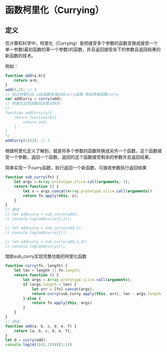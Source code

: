 # 函数柯里化（Currying）

## 定义
在计算机科学中，柯里化（Currying）是把接受多个参数的函数变换成接受一个单一参数(最初函数的第一个参数)的函数，并且返回接受余下的参数且返回结果的新函数的技术。

例如：

```javascript
function add(a,b){
    return a+b;
}
add(1,2); // 3
// 经过柯里化后 add函数变成addCurry函数 假设转换函数curry
var addCurry = curry(add);
// 柯里化后的函数应该是这样的
/*
function addCurry(a){
    return function(b){
        return a+b;
    }
}
*/
addCurry(1)(2); // 3 
```

根据柯里化定义了解到，就是将多个参数的函数转换成另外一个函数，这个函数接受一个参数，返回一个函数，返回的这个函数接受剩余的参数并且返回结果。

简单实现一下curry函数，执行返回一个新函数，可接收参数执行返回结果

```javascript
function sub_curry(fn) {
    let args = Array.prototype.slice.call(arguments, 1);
    return function () {
        let s = args.concat(Array.prototype.slice.call(arguments))
        return fn.apply(this, s);
    }
}
// 测试
// let addcurry = sub_curry(add);
// console.log(addcurry(1,2));

// let addcurry = sub_curry(add,1);
// console.log(addcurry(2));

// let addcurry = sub_curry(add,1,2);
// console.log(addcurry());
```
借助sub_curry实现完整功能的柯里化函数

```javascript
function curry(fn, length) {
    let len = length || fn.length;
    return function () {
        let args = Array.prototype.slice.call(arguments);
        if (args.length < len) {
            let arr = [fn].concat(args);
            return curry(sub_curry.apply(this, arr), len - args.length)
        } else {
            return fn.apply(this, args)
        }
    }
}
// 测试
function add(a, b, c, d, e, f) {
    return [a, b, c, d, e, f];
}
let d = curry(add);
console.log(d(1)(2,2)(4)(1,5))
```